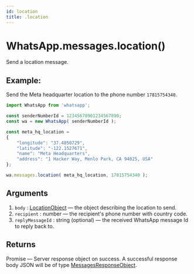 ```yaml
---
id: location
title: .location
---
```


# WhatsApp.messages.location()
Send a location message.

## Example:
Send the Meta headquarter location to the phone number `17815754340`.
```js
import WhatsApp from 'whatsapp';

const senderNumberId = 12345678901234567890;
const wa = new WhatsApp( senderNumberId );

const meta_hq_location =
{
    "longitude": "37.4850729",
    "latitude": "-122.1527671",
    "name": "Meta Headquarters",
    "address": "1 Hacker Way, Menlo Park, CA 94025, USA"
};

wa.messages.location( meta_hq_location, 17815754340 );
```

## Arguments
1. `body` : [LocationObject](../types/LocationObject) — the object describing the location to send.
2. `recipient` : number — the recipient's phone number with country code.
3. `replyMessageId` : string (optional) — the received WhatsApp message Id to reply back to.

## Returns
Promise — Server response object on success. A successful response body JSON will be of type [MessagesResponseObject](../types/MessagesResponseObject).
